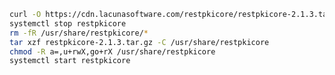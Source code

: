 ﻿```sh
curl -O https://cdn.lacunasoftware.com/restpkicore/restpkicore-2.1.3.tar.gz
systemctl stop restpkicore
rm -fR /usr/share/restpkicore/*
tar xzf restpkicore-2.1.3.tar.gz -C /usr/share/restpkicore
chmod -R a=,u+rwX,go+rX /usr/share/restpkicore
systemctl start restpkicore
```
